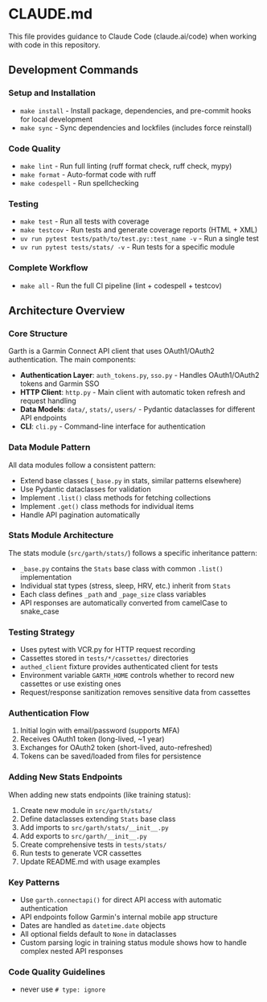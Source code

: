 # CLAUDE.md

This file provides guidance to Claude Code (claude.ai/code) when working
with code in this repository.

## Development Commands

### Setup and Installation

- `make install` - Install package, dependencies, and pre-commit hooks for
  local development
- `make sync` - Sync dependencies and lockfiles (includes force reinstall)

### Code Quality

- `make lint` - Run full linting (ruff format check, ruff check, mypy)
- `make format` - Auto-format code with ruff
- `make codespell` - Run spellchecking

### Testing

- `make test` - Run all tests with coverage
- `make testcov` - Run tests and generate coverage reports (HTML + XML)
- `uv run pytest tests/path/to/test.py::test_name -v` - Run a single test
- `uv run pytest tests/stats/ -v` - Run tests for a specific module

### Complete Workflow

- `make all` - Run the full CI pipeline (lint + codespell + testcov)

## Architecture Overview

### Core Structure

Garth is a Garmin Connect API client that uses OAuth1/OAuth2 authentication.
The main components:

- **Authentication Layer**: `auth_tokens.py`, `sso.py` - Handles OAuth1/OAuth2
  tokens and Garmin SSO
- **HTTP Client**: `http.py` - Main client with automatic token refresh and
  request handling
- **Data Models**: `data/`, `stats/`, `users/` - Pydantic dataclasses for
  different API endpoints
- **CLI**: `cli.py` - Command-line interface for authentication

### Data Module Pattern

All data modules follow a consistent pattern:

- Extend base classes (`_base.py` in stats, similar patterns elsewhere)
- Use Pydantic dataclasses for validation
- Implement `.list()` class methods for fetching collections
- Implement `.get()` class methods for individual items
- Handle API pagination automatically

### Stats Module Architecture

The stats module (`src/garth/stats/`) follows a specific inheritance pattern:

- `_base.py` contains the `Stats` base class with common `.list()` implementation
- Individual stat types (stress, sleep, HRV, etc.) inherit from `Stats`
- Each class defines `_path` and `_page_size` class variables
- API responses are automatically converted from camelCase to snake_case

### Testing Strategy

- Uses pytest with VCR.py for HTTP request recording
- Cassettes stored in `tests/*/cassettes/` directories
- `authed_client` fixture provides authenticated client for tests
- Environment variable `GARTH_HOME` controls whether to record new cassettes
  or use existing ones
- Request/response sanitization removes sensitive data from cassettes

### Authentication Flow

1. Initial login with email/password (supports MFA)
2. Receives OAuth1 token (long-lived, ~1 year)
3. Exchanges for OAuth2 token (short-lived, auto-refreshed)
4. Tokens can be saved/loaded from files for persistence

### Adding New Stats Endpoints

When adding new stats endpoints (like training status):

1. Create new module in `src/garth/stats/`
2. Define dataclasses extending `Stats` base class
3. Add imports to `src/garth/stats/__init__.py`
4. Add exports to `src/garth/__init__.py`
5. Create comprehensive tests in `tests/stats/`
6. Run tests to generate VCR cassettes
7. Update README.md with usage examples

### Key Patterns

- Use `garth.connectapi()` for direct API access with automatic authentication
- API endpoints follow Garmin's internal mobile app structure
- Dates are handled as `datetime.date` objects
- All optional fields default to `None` in dataclasses
- Custom parsing logic in training status module shows how to handle complex
  nested API responses

### Code Quality Guidelines

- never use `# type: ignore`
